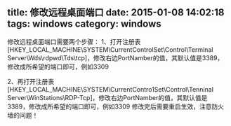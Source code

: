 title: 修改远程桌面端口
date: 2015-01-08 14:02:18
tags: windows
category: windows
---

修改远程桌面端口需要两个步骤：
1、打开注册表 [HKEY_LOCAL_MACHINE\SYSTEM\CurrentControlSet\Control\Terminal Server\Wds\rdpwd\Tds\tcp]，修改右边PortNamber的值，其默认值是3389，修改成所希望的端口即可，例如3309

2、再打开注册表 [HKEY_LOCAL_MACHINE\SYSTEM\CurrentContro1Set\Control\Tenninal Server\WinStations\RDP-Tcp]，修改右边PortNamber的值，其默认值是3389，修改成所希望的端口即可，例如3309
修改完后需要重启生效，注意防火墙的问题！